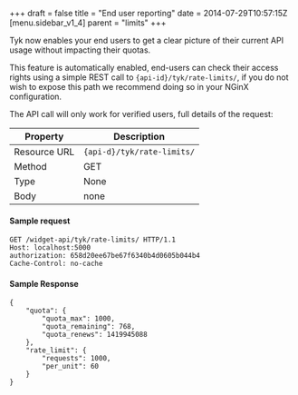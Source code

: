 +++
draft = false
title = "End user reporting"
date = 2014-07-29T10:57:15Z
[menu.sidebar_v1_4]
    parent = "limits"
+++

Tyk now enables your end users to get a clear picture of their current API usage without impacting their quotas.

This feature is automatically enabled, end-users can check their access rights using a simple REST call to 
`{api-id}/tyk/rate-limits/`, if you do not wish to expose this path we recommend doing so in your NGinX configuration.

The API call will only work for verified users, full details of the request:

|   **Property**    |   **Description**                  |
|   -----------     |   ---------------                  |
|   Resource URL    |   `{api-d}/tyk/rate-limits/`       |
|   Method          |   GET                              |
|   Type            |   None                             |
|   Body            |   none                             |


#### Sample request

    GET /widget-api/tyk/rate-limits/ HTTP/1.1
    Host: localhost:5000
    authorization: 658d20ee67be67f6340b4d0605b044b4
    Cache-Control: no-cache
   

#### Sample Response

    {
        "quota": {
            "quota_max": 1000,
            "quota_remaining": 768,
            "quota_renews": 1419945088
        },
        "rate_limit": {
            "requests": 1000,
            "per_unit": 60
        }
    }
    
